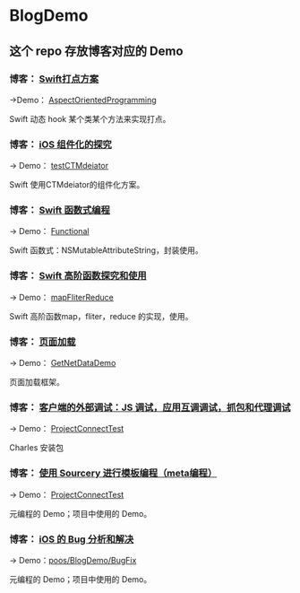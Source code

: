 # BlogDemo


## 这个 repo 存放博客对应的 Demo

### 博客： [Swift打点方案](https://poos.github.io/2018/07/17/ProjectEvent/)

->Demo： [AspectOrientedProgramming](https://github.com/poos/BlogDemo/tree/master/AspectOrientedProgramming)

Swift 动态 hook 某个类某个方法来实现打点。


### 博客： [iOS 组件化的探究](https://poos.github.io/2018/10/10/Module/)
-> Demo： [testCTMdeiator](https://github.com/poos/BlogDemo/tree/master/testCTMdeiator)

Swift 使用CTMdeiator的组件化方案。


### 博客： [Swift 函数式编程](https://poos.github.io/2018/11/05/SwiftFunctional/)
-> Demo： [Functional](https://github.com/poos/BlogDemo/tree/master/Functional)

Swift  函数式：NSMutableAttributeString，封装使用。


### 博客： [Swift 高阶函数探究和使用](https://poos.github.io/2018/11/08/SwiftFunctional2/)
-> Demo： [mapFliterReduce](https://github.com/poos/BlogDemo/tree/master/mapFliterReduce)

Swift  高阶函数map，fliter，reduce 的实现，使用。


### 博客： [页面加载](https://github.com/poos/BlogDemo/tree/master/GetNetDataDemo/README.md)
-> Demo： [GetNetDataDemo](https://github.com/poos/BlogDemo/tree/master/GetNetDataDemo)

页面加载框架。


### 博客： [客户端的外部调试：JS 调试，应用互调调试，抓包和代理调试](https://poos.github.io/2018/11/12/ProjectConnectTest/)
-> Demo： [ProjectConnectTest](https://github.com/poos/BlogDemo/tree/master/ProjectConnectTest)

Charles 安装包       


### 博客： [使用 Sourcery 进行模板编程（meta编程）](https://poos.github.io/2018/12/27/Sourcery/)
-> Demo： [ProjectConnectTest](https://github.com/poos/BlogDemo/tree/master/ProjectConnectTest)

元编程的 Demo；项目中使用的 Demo。         


### 博客： [iOS 的 Bug 分析和解决](https://poos.github.io/2018/06/26/BugFix/)
-> Demo：[poos/BlogDemo/BugFix](https://github.com/poos/BlogDemo/tree/master/BugFix)

元编程的 Demo；项目中使用的 Demo。         
